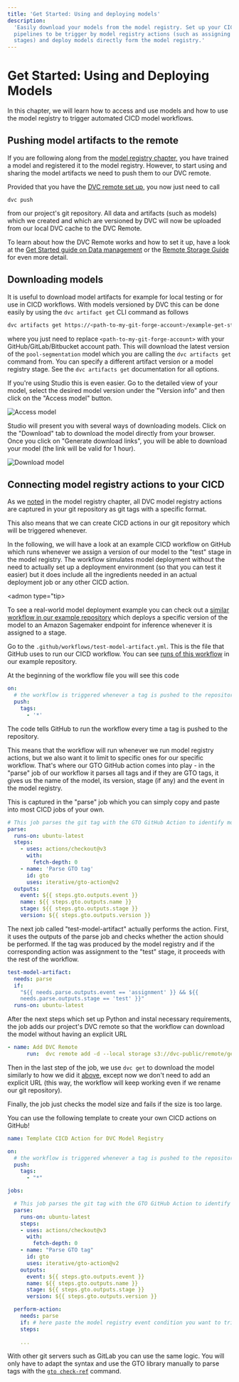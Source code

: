 ```yaml
---
title: 'Get Started: Using and deploying models'
description:
  'Easily download your models from the model registry. Set up your CICD
  pipelines to be trigger by model registry actions (such as assigning model
  stages) and deploy models directly form the model registry.'
---
```


# Get Started: Using and Deploying Models

In this chapter, we will learn how to access and use models and how to use the model
registry to trigger automated CICD model workflows.

## Pushing model artifacts to the remote

If you are following along from the [model registry chapter](/doc/start/model-management/model-registry), you have trained a model and registered it to the model registry. However, to start using and sharing the model artifacts we need to push them to our DVC remote.

Provided that you have the [DVC remote set up](/doc/start/data-management/data-versioning#configuring-a-remote), you now just need to call

```console
dvc push
```

from our project's git repository. All data and artifacts (such as models) which we created and which are versioned by DVC will now be uploaded from our local DVC cache to the DVC Remote.

<admon type="tip">

To learn about how the DVC Remote works and how to set it up, have a look at the [Get Started guide on Data management](/doc/start/data-management/data-versioning) or the [Remote Storage Guide](/doc/user-guide/data-management/remote-storage) for even more detail.

</admon>

## Downloading models

It is useful to download model artifacts for example for local testing or for
use in CICD workflows. With models versioned by DVC this can be done easily by
using the `dvc artifact get` CLI command as follows

```bash
dvc artifacts get https://<path-to-my-git-forge-account>/example-get-started-experiments.git pool-segmentation
```

where you just need to replace `<path-to-my-git-forge-account>` with your
GitHub/GitLab/Bitbucket account path. This will download the latest version of the `pool-segmentation` model which you are calling the `dvc artifacts get` command from. You can specify a different artifact version or a model registry stage. See the `dvc artifacts get` documentation for all options.

If you're using Studio this is even easier. Go to the detailed view of your model, select the desired model version under the "Version info" and then click on the "Access model" button.

![Access model](/img/mr-studio-access-model.png)

Studio will present you with several ways of downloading models. Click on the "Download" tab to download the model directly from your browser. Once you click on "Generate download links", you will be able to download your model (the link will be valid for 1 hour).

![Download model](/img/mr-studio-download-model.png)

## Connecting model registry actions to your CICD

As we [noted](/docs/start/model-management/model-registry#GTO-tip) in the model
registry chapter, all DVC model registry actions are captured in your git
repository as git tags with a specific format.

This also means that we can create CICD actions in our git repository which will
be triggered whenever.

In the following, we will have a look at an example CICD workflow on GitHub
which runs whenever we assign a version of our model to the "test" stage in the
model registry. The workflow simulates model deployment without the need to
actually set up a deployment environment (so that you can test it easier) but it
does include all the ingredients needed in an actual deployment job or any other
CICD action.

<admon type="tip>

To see a real-world model deployment example you can check out a
[similar workflow in our example repository](https://github.com/iterative/example-get-started-experiments/blob/main/.github/workflows/deploy-model.yml)
which deploys a specific version of the model to an Amazon Sagemaker endpoint
for inference whenever it is assigned to a stage.

</admon>

Go to the `.github/workflows/test-model-artifact.yml`. This is the file that
GitHub uses to run our CICD workflow. You can see
[runs of this workflow](https://github.com/iterative/example-get-started-experiments/actions/workflows/test-model-artifact.yml)
in our example repository.

At the beginning of the workflow file you will see this code

```yaml
on:
  # the workflow is triggered whenever a tag is pushed to the repository
  push:
    tags:
      - '*'
```

The code tells GitHub to run the workflow every time a tag is pushed to the
repository.

This means that the workflow will run whenever we run model registry actions,
but we also want it to limit to specific ones for our specific workflow. That's
where our GTO GitHub action comes into play - in the "parse" job of our workflow
it parses all tags and if they are GTO tags, it gives us the name of the model,
its version, stage (if any) and the event in the model registry.

This is captured in the "parse" job which you can simply copy and paste into
most CICD jobs of your own.

```yaml
# This job parses the git tag with the GTO GitHub Action to identify model registry actions
parse:
  runs-on: ubuntu-latest
  steps:
    - uses: actions/checkout@v3
      with:
        fetch-depth: 0
    - name: 'Parse GTO tag'
      id: gto
      uses: iterative/gto-action@v2
  outputs:
    event: ${{ steps.gto.outputs.event }}
    name: ${{ steps.gto.outputs.name }}
    stage: ${{ steps.gto.outputs.stage }}
    version: ${{ steps.gto.outputs.version }}
```

The next job called "test-model-artifact" actually performs the action. First,
it uses the outputs of the parse job and checks whether the action should be
performed. If the tag was produced by the model registry and if the
corresponding action was assignment to the "test" stage, it proceeds with the
rest of the workflow.

```yaml
test-model-artifact:
  needs: parse
  if:
    "${{ needs.parse.outputs.event == 'assignment' }} && ${{
    needs.parse.outputs.stage == 'test' }}"
  runs-on: ubuntu-latest
```

After the next steps which set up Python and instal necessary requirements, the
job adds our project's DVC remote so that the workflow can download the model
without having an explicit URL

```yaml
- name: Add DVC Remote
      run:  dvc remote add -d --local storage s3://dvc-public/remote/get-started-pools
```

Then in the last step of the job, we use `dvc get` to download the model
similarly to how we did it
[above](/docs/start/model-management/model-cicd#downloading-models), except now
we don't need to add an explicit URL (this way, the workflow will keep working
even if we rename our git repository).

Finally, the job just checks the model size and fails if the size is too large.

You can use the following template to create your own CICD actions on GitHub!

```yaml
name: Template CICD Action for DVC Model Registry

on:
  # the workflow is triggered whenever a tag is pushed to the repository
  push:
    tags:
      - "*"

jobs:

  # This job parses the git tag with the GTO GitHub Action to identify model registry actions
  parse:
    runs-on: ubuntu-latest
    steps:
    - uses: actions/checkout@v3
      with:
        fetch-depth: 0
    - name: "Parse GTO tag"
      id: gto
      uses: iterative/gto-action@v2
    outputs:
      event: ${{ steps.gto.outputs.event }}
      name: ${{ steps.gto.outputs.name }}
      stage: ${{ steps.gto.outputs.stage }}
      version: ${{ steps.gto.outputs.version }}

  perform-action:
    needs: parse
    if: # here paste the model registry event condition you want to trigger your action
    steps:

    ...

```

<admon type="tip" id="sagemaker-and-gitlab">

With other git servers such as GitLab you can use the same logic. You will only
have to adapt the syntax and use the GTO library manually to parse tags with the
[`gto check-ref`](https://mlem.ai/doc/gto/command-reference/check-ref) command.

</admon>
